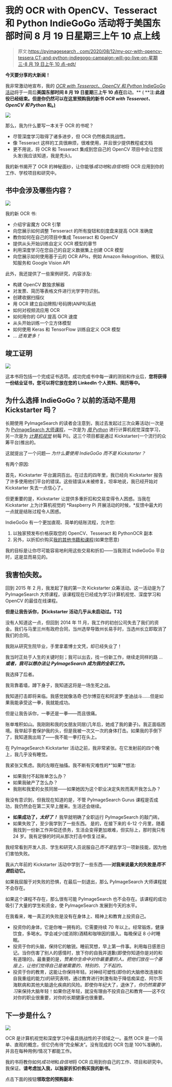 # 我的 OCR with OpenCV、Tesseract 和 Python IndieGoGo 活动将于美国东部时间 8 月 19 日星期三上午 10 点上线

> 原文:[https://pyimagesearch . com/2020/08/12/my-ocr-with-opencv-tessera CT-and-python-indiegogo-campaign-will-go-live-on-星期三-8 月 19 日上午 10 点-edt/](https://pyimagesearch.com/2020/08/12/my-ocr-with-opencv-tesseract-and-python-indiegogo-campaign-will-go-live-on-wednesday-august-19th-at-10am-edt/)

**今天要分享的大新闻！**

我非常激动地宣布，我的 [*OCR with Tesseract、OpenCV 和 Python* IndieGoGo 活动](https://pyimagesearch.com/ocr-with-opencv-tesseract-and-python/)将于一周后**美国东部时间 8 月 19 日星期三上午 10 点在**启动。** ( **注:**此战役已经结束。但是你仍然可以在这里预购我的新书 *OCR with Tesseract、OpenCV 和 Python* 和[。)](https://pyimagesearch.com/ocr-with-opencv-tesseract-and-python/)**

[![](../Images/16416802d131d24bd2731c4f1f44b7d8.png)](https://pyimagesearch.com/ocr-with-opencv-tesseract-and-python/)

那么，我为什么要写一本关于 OCR 的书呢？

*   尽管深度学习取得了诸多进步，但 OCR 仍然极具挑战性。
*   像 Tesseract 这样的工具很麻烦，很难使用，并且很少提供教程或文档
*   更不用说，将 OCR 和 Tesseract 集成到您自己的 OpenCV 项目中会让您拔头发(我应该知道，我是秃头)。

我的新书揭开了 OCR 的神秘面纱，让你能够*成功地*和*自信地*将 OCR 应用到你的工作、学校项目和研究中。

## 书中会涉及哪些内容？

![](../Images/4d3e73347c48cdd37d217e79458e17aa.png)

我的新 OCR 书:

*   介绍宇宙魔方 OCR 引擎
*   向您展示如何调整 Tersseract 的所有旋钮和刻度盘来提高 OCR 准确度
*   教你如何在自己的项目中集成 Tesseract 和 OpenCV
*   提供从头开始训练自定义 OCR 模型的章节
*   利用深度学习在您自己的自定义数据集上创建 OCR 模型
*   向您展示如何使用基于云的 OCR APIs，例如 Amazon Rekognition、微软认知服务和 Google Vision API

此外，我还提供了一些案例研究，内容涉及:

*   构建 OpenCV 数独求解器
*   对发票、简历等表格文件进行光学字符识别。
*   创建收据扫描仪
*   用 OCR 建立自动牌照/号码牌(ANPR)系统
*   如何对视频流应用 OCR
*   如何用你的 GPU 提高 OCR 速度
*   从头开始训练一个立方体模型
*   如何使用 Keras 和 TensorFlow 训练自定义 OCR 模型
*   … *还有更多！*

## 竣工证明

![](../Images/fbff49ee8da6c9e1a3525d00a446ec60.png)

这本书将包括一个完成证书选项。成功完成书中每一课的测验和作业后，**您将获得一份结业证书，您可以将它放在您的 LinkedIn 个人资料、简历等中。**

## 为什么选择 IndieGoGo？以前的活动不是用 Kickstarter 吗？

长期使用 PyImageSearch 的读者会注意到，我过去发起过三次众筹活动(一次是为 [PyImageSearch 大师课程](https://pyimagesearch.com/pyimagesearch-gurus/)，一次是为 *[用 Python](https://pyimagesearch.com/deep-learning-computer-vision-python-book/)* 进行计算机视觉深度学习，另一次是为 *[计算机视觉](https://pyimagesearch.com/raspberry-pi-for-computer-vision/)* 树莓 Pi)。这三个项目都是通过 Kickstarter(一个流行的众筹平台)推出的。

这就提出了一个问题— *为什么要使用 IndieGoGo 而不是 Kickstarter？*

有两个原因:

首先，Kickstarter 平台漏洞百出。在过去的四年里，我已经向 Kickstarter 报告了许多使用他们平台的错误。这些错误从未被修复。坦率地说，我已经开始对 Kickstarter 失去一点信心了。

但更重要的是，Kickstarter 让提供多重折扣和交易变得令人困惑。当我在 Kickstarter 上为计算机视觉的 *Raspberry Pi 开展活动的时候，*反馈中最大的一点就是结账过程令人困惑。

IndieGoGo 有一个更加直观、简单的结账流程，允许您:

1.  以独家预发布价格获取您的 OpenCV、Tesseract 和 PythonOCR 副本
2.  另外，以折扣价购买[我的其他书籍和课程](https://pyimagesearch.com/books-and-courses/)(如果您愿意)

我的目标是让你尽可能容易地利用这些交易和折扣——当我测试 IndieGoGo 平台时，这是显而易见的。

## 我害怕失败。

回到 2015 年 2 月，我发起了我的第一次 Kickstarter 众筹活动。这一活动是为了 PyImageSearch 大师课程，该课程现在已经成为学习计算机视觉、深度学习和 OpenCV 的最佳在线课程。

**但是让我告诉你，【Kickstarter 活动几乎从未启动过。T3】**

没有人知道这一点，但回到 2014 年 11 月，我工作的初创公司失去了我们的资金。我们与马里兰州有政府合同，当州选举导致州长易手时，当选州长立即取消了我们的合同。

我刚从研究生院毕业，手里拿着博士文凭，却已经失业了！

我当时正处于人生的关键时刻；我可以出去，找一份新工作，继续走同样的路 *…* ***或者，我可以想办法让 PyImageSearch 成为我的全职工作。***

我选择了后者。

我背靠着墙，蹲下身子，我知道这将是一场生死之战。

我知道打击即将来临。我感觉就像洛奇·巴尔博亚在和阿波罗·奎迪战斗……但是如果我能承受这一拳，我就能成功。

但是让我告诉你，一拳还是一拳——而且很痛。

账单堆积如山。我刚刚和我的女朋友同居(几年后，她成了我的妻子)。我正面临困境。我举起手套保护我的头，但是我被一次又一次的身体打击。如果我的手倒下了，我知道我出局了——我不能一拳打在头上。

在 PyImageSearch Kickstarter 活动之前，我非常紧张。在它发射前的四个晚上，我几乎没有睡觉。

我紧张又焦虑。我的左眼在抽搐。我不断有灾难性的*“如果”*想法:

*   如果我付不起账单怎么办？
*   如果我破产了怎么办？
*   我刚和我爱的女孩同居——如果她因为这个职业决定失败而离开我怎么办？

我没有意识到，但我现在知道的是，不管 PyImageSearch Gurus 课程是否成功，我仍然会在第二天早上醒来。生活还会继续。

*   **如果成功了，*太好了！*** 我早就明确了全职运行 PyImageSearch 的敲门砖。
*   如果失败了，至少我学到了一些东西。 是的，在接下来的 6-12 个月里，随着我找到一份新工作并偿还债务，生活会变得更加艰难，但实际上，那时我只有 24 岁。我有足够的时间从那次打击中恢复过来。

我经常看到开发人员、学生和研究人员说服自己*而不是*去学习一项新技能，因为他们害怕失败。

我从六年前的 Kickstarter 活动中学到了一些东西——**对我来说最大的失败是*而不是*启动它。**

如果我屈服于对失败的恐惧，在最后一刻退出，那么 PyImageSearch 大师课程就不会存在。

如果这个课程不存在，那么很有可能 PyImageSearch 也不会存在。该课程的成功吸引了大量的学生和资金，使 PyImageSearch 发展到今天的水平。

在我看来，唯一真正的失败是没有在身体上、精神上和教育上投资自己。

*   投资你的身体，它是你唯一拥有的。它需要持续 70 年以上。经常锻炼，健康饮食，多喝水。学会减少(或消除)酒精和咖啡因的摄入。每晚保证 8 小时睡眠。
*   投资于你的头脑，保持它的敏锐。睡前冥想，早上第一件事。利用每日感恩日记。当你伤害了别人的感情时，放下你的自我并道歉(即使你知道你是对的和有道理的)。最重要的是，*赞美你生命中对你最重要的人。把他们放在一个基座上，让他们觉得自己是被需要的、特别的、了不起的。*
*   投资于你的教育，这能让你保持年轻。对神经可塑性(即你的大脑修改连接和自我重组的能力)的研究表明，通过教育进行刺激有助于降低痴呆症、阿尔茨海默病和其他大脑退化疾病的风险。即使你年纪大了，退休了，*你仍然需要学习*来保持大脑年轻！如果你还年轻，就没有理由不投资自己和教育——这不仅对你的职业很重要，对你的长期健康也很重要。

## 下一步是什么？

![](../Images/4df835b8f1af3651766a1f71cb9389d6.png)

OCR 是计算机视觉和深度学习中最具挑战性的子领域之一。虽然 OCR 是一个简单、直观的概念，但它仍有待“完全解决”。没有现成的 OCR 包是 100%准确的，并且在每种用例/情况下都能工作。

我的书将教你如何*成功地*和*自信地*将 OCR 应用到你自己的工作、项目和研究中。我保证。**请考虑加入我，以独家折扣价购买我的新书。**

点击下面的按钮**领取您的预购副本**: